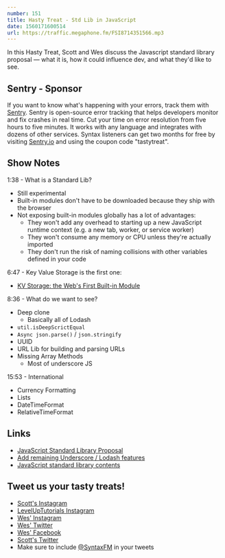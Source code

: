 ```yaml
---
number: 151
title: Hasty Treat - Std Lib in JavaScript
date: 1560171600514
url: https://traffic.megaphone.fm/FSI8714351566.mp3
---
```


In this Hasty Treat, Scott and Wes discuss the Javascript standard library proposal — what it is, how it could influence dev, and what they'd like to see.

## Sentry - Sponsor
If you want to know what's happening with your errors, track them with [Sentry](https://sentry.io/). Sentry is open-source error tracking that helps developers monitor and fix crashes in real time. Cut your time on error resolution from five hours to five minutes. It works with any language and integrates with dozens of other services. Syntax listeners can get two months for free by visiting [Sentry.io](https://sentry.io/) and using the coupon code "tastytreat".

## Show Notes

1:38 - What is a Standard Lib? 

* Still experimental
* Built-in modules don't have to be downloaded because they ship with the browser
* Not exposing built-in modules globally has a lot of advantages:
	* They won't add any overhead to starting up a new JavaScript runtime context (e.g. a new tab, worker, or service worker)
	* They won't consume any memory or CPU unless they're actually imported
	* They don't run the risk of naming collisions with other variables defined in your code

6:47 - Key Value Storage is the first one: 

* [KV Storage: the Web's First Built-in Module](https://developers.google.com/web/updates/2019/03/kv-storage)

8:36 - What do we want to see? 

* Deep clone
    * Basically all of Lodash
* `util.isDeepScrictEqual`
* `Async json.parse()` / `json.stringify`
* UUID
* URL Lib for building and parsing URLs
* Missing Array Methods
    * Most of underscore JS

15:53 - International

* Currency Formatting
* Lists
* DateTimeFormat
* RelativeTimeFormat

## Links
* [JavaScript Standard Library Proposal](https://github.com/tc39/proposal-javascript-standard-library)
* [Add remaining Underscore / Lodash features](https://github.com/tc39/proposal-javascript-standard-library/issues/38)
* [JavaScript standard library contents](https://github.com/tc39/proposal-javascript-standard-library/issues/16#issuecomment-449089197)

## Tweet us your tasty treats!
* [Scott's Instagram](https://www.instagram.com/stolinski/)
* [LevelUpTutorials Instagram](https://www.instagram.com/LevelUpTutorials/)
* [Wes' Instagram](https://www.instagram.com/wesbos/)
* [Wes' Twitter](https://twitter.com/wesbos)
* [Wes' Facebook](https://www.facebook.com/wesbos.developer)
* [Scott's Twitter](https://twitter.com/stolinski)
* Make sure to include [@SyntaxFM](https://twitter.com/SyntaxFM) in your tweets